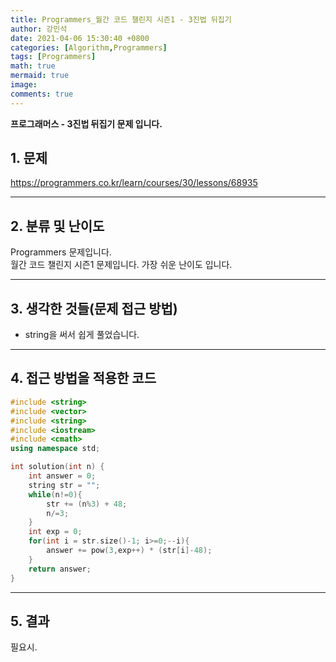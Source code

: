 ```yaml
---
title: Programmers_월간 코드 챌린지 시즌1 - 3진법 뒤집기
author: 강민석
date: 2021-04-06 15:30:40 +0800
categories: [Algorithm,Programmers]
tags: [Programmers]
math: true
mermaid: true
image: 
comments: true
---
```


**프로그래머스 - 3진법 뒤집기 문제 입니다.**

## 1. 문제
<https://programmers.co.kr/learn/courses/30/lessons/68935>






-----  

## 2. 분류 및 난이도

Programmers 문제입니다.  
월간 코드 챌린지 시즌1 문제입니다. 가장 쉬운 난이도 입니다.


-----  

## 3. 생각한 것들(문제 접근 방법)

- string을 써서 쉽게 풀었습니다.


-----  

## 4. 접근 방법을 적용한 코드

```c++
#include <string>
#include <vector>
#include <string>
#include <iostream>
#include <cmath>
using namespace std;

int solution(int n) {
    int answer = 0;
    string str = "";
    while(n!=0){
        str += (n%3) + 48;
        n/=3;
    }
    int exp = 0;
    for(int i = str.size()-1; i>=0;--i){
        answer += pow(3,exp++) * (str[i]-48);
    }
    return answer;
}
```

-----

## 5. 결과

필요시.














 
